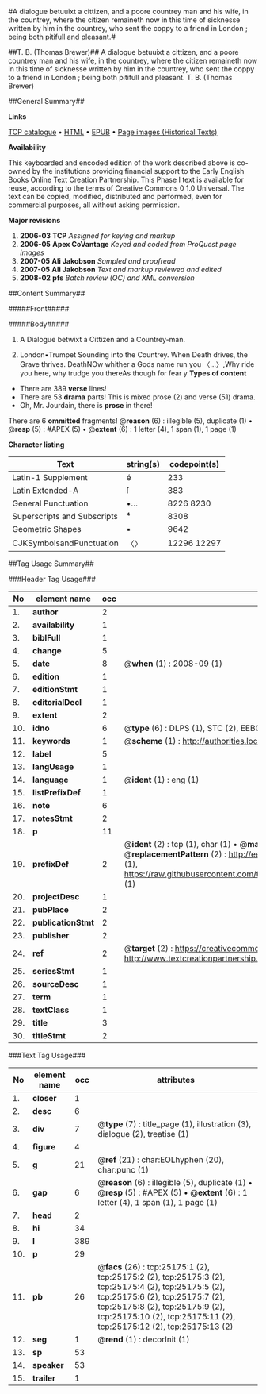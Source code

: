 #A dialogue betuuixt a cittizen, and a poore countrey man and his wife, in the countrey, where the citizen remaineth now in this time of sicknesse written by him in the countrey, who sent the coppy to a friend in London ; being both pitifull and pleasant.#

##T. B. (Thomas Brewer)##
A dialogue betuuixt a cittizen, and a poore countrey man and his wife, in the countrey, where the citizen remaineth now in this time of sicknesse written by him in the countrey, who sent the coppy to a friend in London ; being both pitifull and pleasant.
T. B. (Thomas Brewer)

##General Summary##

**Links**

[TCP catalogue](http://www.ota.ox.ac.uk/tcp/)  • 
[HTML](http://tei.it.ox.ac.uk/tcp/Texts-HTML/free/A16/A16817.html)  • 
[EPUB](http://tei.it.ox.ac.uk/tcp/Texts-EPUB/free/A16/A16817.epub) • 
[Page images (Historical Texts)](https://data.historicaltexts.jisc.ac.uk/view?pubId=eebo-22147917e&pageId=eebo-22147917e-25175-1)

**Availability**

This keyboarded and encoded edition of the
	       work described above is co-owned by the institutions
	       providing financial support to the Early English Books
	       Online Text Creation Partnership. This Phase I text is
	       available for reuse, according to the terms of Creative
	       Commons 0 1.0 Universal. The text can be copied,
	       modified, distributed and performed, even for
	       commercial purposes, all without asking permission.

**Major revisions**

1. __2006-03__ __TCP__ *Assigned for keying and markup*
1. __2006-05__ __Apex CoVantage__ *Keyed and coded from ProQuest page images*
1. __2007-05__ __Ali Jakobson__ *Sampled and proofread*
1. __2007-05__ __Ali Jakobson__ *Text and markup reviewed and edited*
1. __2008-02__ __pfs__ *Batch review (QC) and XML conversion*

##Content Summary##

#####Front#####

#####Body#####

1. A Dialogue betwixt a Cittizen and a Countrey-man.

1. London▪Trumpet Sounding into the Countrey. When Death drives, the Grave thrives.
DeathNOw whither a Gods name run you 〈…〉,Why ride you here, why trudge you thereAs though for fear y
**Types of content**

  * There are 389 **verse** lines!
  * There are 53 **drama** parts! This is mixed prose (2) and verse (51) drama.
  * Oh, Mr. Jourdain, there is **prose** in there!

There are 6 **ommitted** fragments! 
 @__reason__ (6) : illegible (5), duplicate (1)  •  @__resp__ (5) : #APEX (5)  •  @__extent__ (6) : 1 letter (4), 1 span (1), 1 page (1)

**Character listing**


|Text|string(s)|codepoint(s)|
|---|---|---|
|Latin-1 Supplement|é|233|
|Latin Extended-A|ſ|383|
|General Punctuation|•…|8226 8230|
|Superscripts             and Subscripts|⁴|8308|
|Geometric Shapes|▪|9642|
|CJKSymbolsandPunctuation|〈〉|12296 12297|

##Tag Usage Summary##

###Header Tag Usage###

|No|element name|occ|attributes|
|---|---|---|---|
|1.|__author__|2||
|2.|__availability__|1||
|3.|__biblFull__|1||
|4.|__change__|5||
|5.|__date__|8| @__when__ (1) : 2008-09 (1)|
|6.|__edition__|1||
|7.|__editionStmt__|1||
|8.|__editorialDecl__|1||
|9.|__extent__|2||
|10.|__idno__|6| @__type__ (6) : DLPS (1), STC (2), EEBO-CITATION (1), OCLC (1), VID (1)|
|11.|__keywords__|1| @__scheme__ (1) : http://authorities.loc.gov/ (1)|
|12.|__label__|5||
|13.|__langUsage__|1||
|14.|__language__|1| @__ident__ (1) : eng (1)|
|15.|__listPrefixDef__|1||
|16.|__note__|6||
|17.|__notesStmt__|2||
|18.|__p__|11||
|19.|__prefixDef__|2| @__ident__ (2) : tcp (1), char (1)  •  @__matchPattern__ (2) : ([0-9\-]+):([0-9IVX]+) (1), (.+) (1)  •  @__replacementPattern__ (2) : http://eebo.chadwyck.com/downloadtiff?vid=$1&page=$2 (1), https://raw.githubusercontent.com/textcreationpartnership/Texts/master/tcpchars.xml#$1 (1)|
|20.|__projectDesc__|1||
|21.|__pubPlace__|2||
|22.|__publicationStmt__|2||
|23.|__publisher__|2||
|24.|__ref__|2| @__target__ (2) : https://creativecommons.org/publicdomain/zero/1.0/ (1), http://www.textcreationpartnership.org/docs/. (1)|
|25.|__seriesStmt__|1||
|26.|__sourceDesc__|1||
|27.|__term__|1||
|28.|__textClass__|1||
|29.|__title__|3||
|30.|__titleStmt__|2||


###Text Tag Usage###

|No|element name|occ|attributes|
|---|---|---|---|
|1.|__closer__|1||
|2.|__desc__|6||
|3.|__div__|7| @__type__ (7) : title_page (1), illustration (3), dialogue (2), treatise (1)|
|4.|__figure__|4||
|5.|__g__|21| @__ref__ (21) : char:EOLhyphen (20), char:punc (1)|
|6.|__gap__|6| @__reason__ (6) : illegible (5), duplicate (1)  •  @__resp__ (5) : #APEX (5)  •  @__extent__ (6) : 1 letter (4), 1 span (1), 1 page (1)|
|7.|__head__|2||
|8.|__hi__|34||
|9.|__l__|389||
|10.|__p__|29||
|11.|__pb__|26| @__facs__ (26) : tcp:25175:1 (2), tcp:25175:2 (2), tcp:25175:3 (2), tcp:25175:4 (2), tcp:25175:5 (2), tcp:25175:6 (2), tcp:25175:7 (2), tcp:25175:8 (2), tcp:25175:9 (2), tcp:25175:10 (2), tcp:25175:11 (2), tcp:25175:12 (2), tcp:25175:13 (2)|
|12.|__seg__|1| @__rend__ (1) : decorInit (1)|
|13.|__sp__|53||
|14.|__speaker__|53||
|15.|__trailer__|1||
